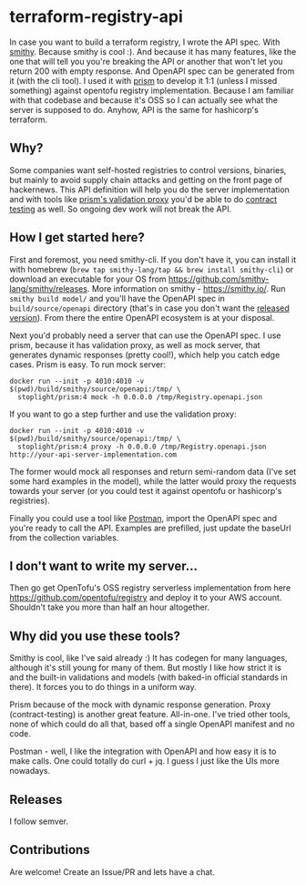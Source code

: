 # terraform-registry-api

In case you want to build a terraform registry, I wrote the API spec. With [smithy](https://github.com/smithy-lang/smithy). Because smithy is cool :). And because it has many features, like the one that will tell you you're breaking the API or another that won't let you return 200 with empty response. And OpenAPI spec can be generated from it (with the cli tool). I used it with [prism](https://github.com/stoplightio/prism) to develop it 1:1 (unless I missed something) against opentofu registry implementation. Because I am familiar with that codebase and because it's OSS so I can actually see what the server is supposed to do. Anyhow, API is the same for hashicorp's terraform.

## Why?

Some companies want self-hosted registries to control versions, binaries, but mainly to avoid supply chain attacks and getting on the front page of hackernews. This API definition will help you do the server implementation and with tools like [prism's validation proxy](https://docs.stoplight.io/docs/prism/72d69fb629de0-validation-proxy) you'd be able to do [contract testing](https://www.techtarget.com/searchapparchitecture/tip/Why-contract-testing-can-be-essential-for-microservices) as well. So ongoing dev work will not break the API.


## How I get started here?

First and foremost, you need smithy-cli. If you don't have it, you can install it with homebrew (`brew tap smithy-lang/tap && brew install smithy-cli`) or download an executable for your OS from https://github.com/smithy-lang/smithy/releases. More information on smithy - https://smithy.io/.
Run `smithy build model/` and you'll have the OpenAPI spec in `build/source/openapi` directory (that's in case you don't want the [released version](https://github.com/rumenvasilev/terraform-registry-api/releases)). From there the entire OpenAPI ecosystem is at your disposal.

Next you'd probably need a server that can use the OpenAPI spec. I use prism, because it has validation proxy, as well as mock server, that generates dynamic responses (pretty cool!), which help you catch edge cases. Prism is easy. To run mock server:
```
docker run --init -p 4010:4010 -v $(pwd)/build/smithy/source/openapi:/tmp/ \
  stoplight/prism:4 mock -h 0.0.0.0 /tmp/Registry.openapi.json
```
If you want to go a step further and use the validation proxy:
```
docker run --init -p 4010:4010 -v $(pwd)/build/smithy/source/openapi:/tmp/ \
  stoplight/prism:4 proxy -h 0.0.0.0 /tmp/Registry.openapi.json http://your-api-server-implementation.com
```
The former would mock all responses and return semi-random data (I've set some hard examples in the model), while the latter would proxy the requests towards your server (or you could test it against opentofu or hashicorp's registries).

Finally you could use a tool like [Postman](https://www.postman.com/), import the OpenAPI spec and you're ready to call the API. Examples are prefilled, just update the baseUrl from the collection variables.

## I don't want to write my server...

Then go get OpenTofu's OSS registry serverless implementation from here https://github.com/opentofu/registry and deploy it to your AWS account. Shouldn't take you more than half an hour altogether.

## Why did you use these tools?

Smithy is cool, like I've said already :) It has codegen for many languages, although it's still young for many of them. But mostly I like how strict it is and the built-in validations and models (with baked-in official standards in there). It forces you to do things in a uniform way.

Prism because of the mock with dynamic response generation. Proxy (contract-testing) is another great feature. All-in-one. I've tried other tools, none of which could do all that, based off a single OpenAPI manifest and no code.

Postman - well, I like the integration with OpenAPI and how easy it is to make calls. One could totally do curl + jq. I guess I just like the UIs more nowadays.

## Releases

I follow semver.

## Contributions

Are welcome! Create an Issue/PR and lets have a chat.

